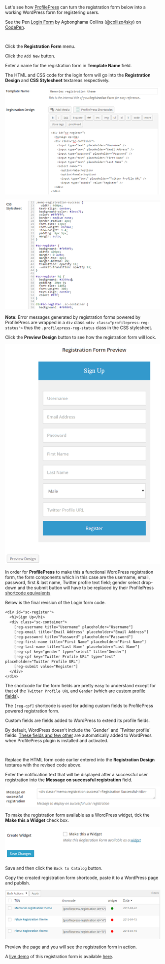 Let's see how [ProfilePress](profilepress.net/pricing/) can turn the registration form below into a working WordPress form for registering users.


<p data-height="268" data-theme-id="14095" data-slug-hash="zGYxZQ" data-default-tab="result" data-user="collizo4sky" class='codepen'>See the Pen <a href='http://codepen.io/collizo4sky/pen/zGYxZQ/'>Login Form</a> by Agbonghama Collins (<a href='http://codepen.io/collizo4sky'>@collizo4sky</a>) on <a href='http://codepen.io'>CodePen</a>.</p>
<script async src="//assets.codepen.io/assets/embed/ei.js"></script><br/>


Click the **Registration Form** menu.


Click the `Add New` button.


Enter a name for the registration form in **Template Name** field.  


The HTML and CSS code for the login form will go into the **Registration Design** and **CSS Stylesheet** textareas respectively.


![Memories registration form](img/memeories-registration-form.png)


![Memories registration form](img/memo-css.png)


**Note:** Error messages generated by registration forms powered by ProfilePress are wrapped in a `div` class `<div class="profilepress-reg-status">` thus the `.profilepress-reg-status` class in the CSS stylesheet.


Click the **Preview Design** button to see how the registration form will look.


![Memories registration form](img/memo-registration-form-preview.png)




In order for **ProfilePress** to make this a functional WordPress registration form, the form components which in this case are the username, email, password, first & last name, Twitter profile text field; gender select drop-down and the submit button will have to be replaced by their ProfilePress [shortcode equivalents](http://profilepress.net/docs/shortcode-api/registration-form/)


Below is the final revision of the Login form code.


```
<div id="sc-register">
  <h1>Sign Up</h1>
  <div class="sc-container">
    [reg-username title="Username" placeholder="Username"]
    [reg-email title="Email Address" placeholder="Email Address"]
    [reg-password title="Password" placeholder="Password"]
    [reg-first-name title="First Name" placeholder="First Name"]
    [reg-last-name title="Last Name" placeholder="Last Name"]
    [reg-cpf key="gender" type="select" title="Gender"]
    [reg-cpf key="Twitter Profile URL" type="text" placeholder="Twitter Profile URL"]
    [reg-submit value="Register"]
  </div>
</div>
```


The shortcode for the form fields are pretty easy to understand except for that of the `Twitter Profile URL` and `Gender` (which are [custom profile fields](../advanced/custom-fields.md)).


The `[reg-cpf]` shortcode is used for adding custom fields to ProfilePress powered registration form.

<div class="hljs">
<p>Custom fields are fields added to WordPress to extend its profile fields.</p>
<p>By default, WordPress doesn't include the `Gender` and `Twitter profile` fields.
<a href="advanced/custom-fields/">These fields and few other</a> are automatically added to WordPress when ProfilePress plugin is installed and activated.</p>
</div><br/>



Replace the HTML form code earlier entered into the **Registration Design** textarea with the revised code above.


Enter the notification text that will be displayed after a successful user registration into the **Message on successful registration** field.


![Message on successful registration](img/reg-success-msg.png)


To make the registration form available as a WordPress widget, tick the **Make this a Widget** check box.


![Creating WordPress login Widget](img/reg-make-widget.png)


Save and then click the `Back to Catalog` button.


Copy the created registration form shortcode, paste it to a WordPress page and publish.


![Registration form catalog](img/registration-catalog.png)


Preview the page and you will see the registration form in action.


A [live demo](http://profilepress.net/demos/memories-registration-form/) of this registration form is available [here](http://profilepress.net/demos/memories-registration-form/).
